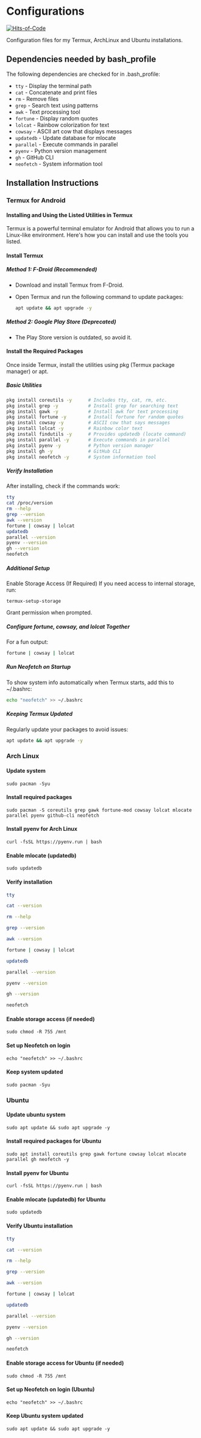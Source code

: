 # Configurations

[![Hits-of-Code](https://hitsofcode.com/github/linusjf/Configurations?branch=main)](https://hitsofcode.com/github/linusjf/Configurations/view?branch=main)

Configuration files for my Termux, ArchLinux and Ubuntu installations.

## Dependencies needed by bash_profile

The following dependencies are checked for in .bash_profile:

- `tty` - Display the terminal path
- `cat` - Concatenate and print files
- `rm` - Remove files
- `grep` - Search text using patterns
- `awk` - Text processing tool
- `fortune` - Display random quotes
- `lolcat` - Rainbow colorization for text
- `cowsay` - ASCII art cow that displays messages
- `updatedb` - Update database for mlocate
- `parallel` - Execute commands in parallel
- `pyenv` - Python version management
- `gh` - GitHub CLI
- `neofetch` - System information tool

## Installation Instructions

### Termux for Android

#### Installing and Using the Listed Utilities in Termux

Termux is a powerful terminal emulator for Android that allows you to run a Linux-like environment.
Here's how you can install and use the tools you listed.

#### Install Termux

##### Method 1: F-Droid (Recommended)

- Download and install Termux from F-Droid.
- Open Termux and run the following command to update packages:

  ```bash
  apt update && apt upgrade -y
  ```

##### Method 2: Google Play Store (Deprecated)

- The Play Store version is outdated, so avoid it.

#### Install the Required Packages

Once inside Termux, install the utilities using pkg (Termux package manager) or apt.

##### Basic Utilities

```bash
pkg install coreutils -y      # Includes tty, cat, rm, etc.
pkg install grep -y           # Install grep for searching text
pkg install gawk -y           # Install awk for text processing
pkg install fortune -y        # Install fortune for random quotes
pkg install cowsay -y         # ASCII cow that says messages
pkg install lolcat -y         # Rainbow color text
pkg install findutils -y      # Provides updatedb (locate command)
pkg install parallel -y       # Execute commands in parallel
pkg install pyenv -y          # Python version manager
pkg install gh -y             # GitHub CLI
pkg install neofetch -y       # System information tool
```

##### Verify Installation

After installing, check if the commands work:

```bash
tty
cat /proc/version
rm --help
grep --version
awk --version
fortune | cowsay | lolcat
updatedb
parallel --version
pyenv --version
gh --version
neofetch
```

##### Additional Setup

Enable Storage Access (If Required)
If you need access to internal storage, run:

`termux-setup-storage`

Grant permission when prompted.

##### Configure fortune, cowsay, and lolcat Together

For a fun output:

```bash
fortune | cowsay | lolcat
```

##### Run Neofetch on Startup

To show system info automatically when Termux starts, add this to ~/.bashrc:

```bash
echo "neofetch" >> ~/.bashrc
```

##### Keeping Termux Updated

Regularly update your packages to avoid issues:

```bash
apt update && apt upgrade -y
```

### Arch Linux

#### Update system

`sudo pacman -Syu`

#### Install required packages

`sudo pacman -S coreutils grep gawk fortune-mod cowsay lolcat mlocate parallel pyenv github-cli neofetch`

#### Install pyenv for Arch Linux

`curl -fsSL https://pyenv.run | bash`

#### Enable mlocate (updatedb)

`sudo updatedb`

#### Verify installation

```bash
tty

cat --version

rm --help

grep --version

awk --version

fortune | cowsay | lolcat

updatedb

parallel --version

pyenv --version

gh --version

neofetch
```

#### Enable storage access (if needed)

`sudo chmod -R 755 /mnt`

#### Set up Neofetch on login

`echo "neofetch" >> ~/.bashrc`

#### Keep system updated

`sudo pacman -Syu`

### Ubuntu

#### Update ubuntu system

`sudo apt update && sudo apt upgrade -y`

#### Install required packages for Ubuntu

`sudo apt install coreutils grep gawk fortune cowsay lolcat mlocate parallel gh neofetch -y`

#### Install pyenv for Ubuntu

`curl -fsSL https://pyenv.run | bash`

#### Enable mlocate (updatedb) for Ubuntu

`sudo updatedb`

#### Verify Ubuntu installation

```bash
tty

cat --version

rm --help

grep --version

awk --version

fortune | cowsay | lolcat

updatedb

parallel --version

pyenv --version

gh --version

neofetch
```

#### Enable storage access for Ubuntu (if needed)

`sudo chmod -R 755 /mnt`

#### Set up Neofetch on login (Ubuntu)

`echo "neofetch" >> ~/.bashrc`

#### Keep Ubuntu system updated

`sudo apt update && sudo apt upgrade -y`
